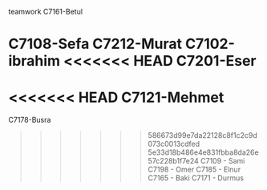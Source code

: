 teamwork
C7161-Betul

C7108-Sefa
C7212-Murat
C7102-ibrahim
<<<<<<< HEAD
C7201-Eser
=======
<<<<<<< HEAD
C7121-Mehmet
=======
C7178-Busra
>>>>>>> 586673d99e7da22128c8f1c2c9d073c0013cdfed
>>>>>>> 5e33d18b486e4e831fbba8da26e57c228b1f7e24
C7109 - Sami
C7198 - Omer
C7185 - Elnur
C7165 - Baki
C7171 - Durmus
